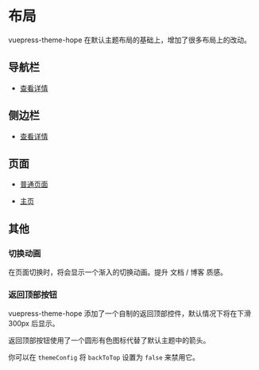 # 布局

vuepress-theme-hope 在默认主题布局的基础上，增加了很多布局上的改动。

## 导航栏

- [查看详情](navbar.md)

## 侧边栏

- [查看详情](sidebar.md)

## 页面

- [普通页面](page.md)

- [主页](hope.md)

## 其他

### 切换动画

在页面切换时，将会显示一个渐入的切换动画。提升 文档 / 博客 质感。

### 返回顶部按钮

vuepress-theme-hope 添加了一个自制的返回顶部控件，默认情况下将在下滑 300px 后显示。

返回顶部按钮使用了一个圆形有色图标代替了默认主题中的箭头。

你可以在 `themeConfig` 将 `backToTop` 设置为 `false` 来禁用它。
